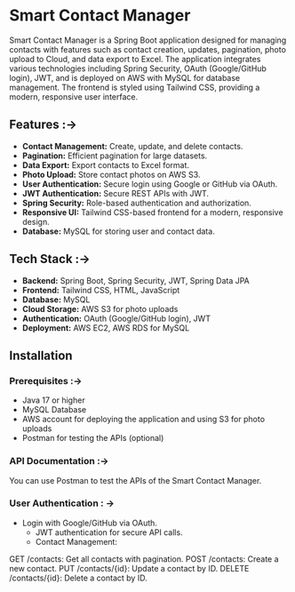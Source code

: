 # Smart Contact Manager

Smart Contact Manager is a Spring Boot application designed for managing contacts with features such as contact creation, updates, pagination, 
photo upload to Cloud, and data export to Excel. The application integrates various technologies including Spring Security, OAuth (Google/GitHub login), JWT, 
and is deployed on AWS with MySQL for database management. The frontend is styled using Tailwind CSS, providing a modern, responsive user interface.

## Features :->

- **Contact Management:** Create, update, and delete contacts.
- **Pagination:** Efficient pagination for large datasets.
- **Data Export:** Export contacts to Excel format.
- **Photo Upload:** Store contact photos on AWS S3.
- **User Authentication:** Secure login using Google or GitHub via OAuth.
- **JWT Authentication:** Secure REST APIs with JWT.
- **Spring Security:** Role-based authentication and authorization.
- **Responsive UI:** Tailwind CSS-based frontend for a modern, responsive design.
- **Database:** MySQL for storing user and contact data.

## Tech Stack :->

- **Backend:** Spring Boot, Spring Security, JWT, Spring Data JPA
- **Frontend:** Tailwind CSS, HTML, JavaScript
- **Database:** MySQL
- **Cloud Storage:** AWS S3 for photo uploads
- **Authentication:** OAuth (Google/GitHub login), JWT
- **Deployment:** AWS EC2, AWS RDS for MySQL

## Installation

### Prerequisites :->

- Java 17 or higher
- MySQL Database
- AWS account for deploying the application and using S3 for photo uploads
- Postman for testing the APIs (optional)

### API Documentation :->
You can use Postman to test the APIs of the Smart Contact Manager.

### User Authentication : ->
 * Login with Google/GitHub via OAuth.
   - JWT authentication for secure API calls.
   - Contact Management:

GET /contacts: Get all contacts with pagination.
POST /contacts: Create a new contact.
PUT /contacts/{id}: Update a contact by ID.
DELETE /contacts/{id}: Delete a contact by ID.  

